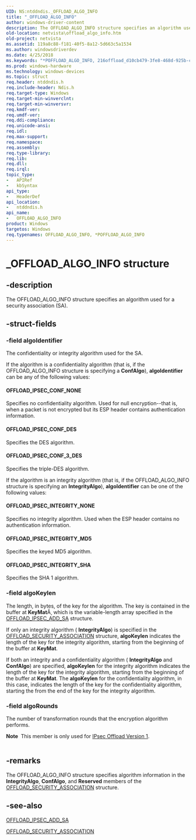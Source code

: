 ```yaml
---
UID: NS:ntddndis._OFFLOAD_ALGO_INFO
title: "_OFFLOAD_ALGO_INFO"
author: windows-driver-content
description: The OFFLOAD_ALGO_INFO structure specifies an algorithm used for a security association (SA).
old-location: netvista\offload_algo_info.htm
old-project: netvista
ms.assetid: 119a8c88-f181-40f5-8a12-5d663c5a1534
ms.author: windowsdriverdev
ms.date: 4/25/2018
ms.keywords: "*POFFLOAD_ALGO_INFO, 216offload_d10cb479-3fe8-468d-925b-c8358d88ef2b.xml, OFFLOAD_ALGO_INFO, OFFLOAD_ALGO_INFO structure [Network Drivers Starting with Windows Vista], POFFLOAD_ALGO_INFO, POFFLOAD_ALGO_INFO structure pointer [Network Drivers Starting with Windows Vista], _OFFLOAD_ALGO_INFO, netvista.offload_algo_info, ntddndis/OFFLOAD_ALGO_INFO, ntddndis/POFFLOAD_ALGO_INFO"
ms.prod: windows-hardware
ms.technology: windows-devices
ms.topic: struct
req.header: ntddndis.h
req.include-header: Ndis.h
req.target-type: Windows
req.target-min-winverclnt: 
req.target-min-winversvr: 
req.kmdf-ver: 
req.umdf-ver: 
req.ddi-compliance: 
req.unicode-ansi: 
req.idl: 
req.max-support: 
req.namespace: 
req.assembly: 
req.type-library: 
req.lib: 
req.dll: 
req.irql: 
topic_type:
-	APIRef
-	kbSyntax
api_type:
-	HeaderDef
api_location:
-	ntddndis.h
api_name:
-	OFFLOAD_ALGO_INFO
product: Windows
targetos: Windows
req.typenames: OFFLOAD_ALGO_INFO, *POFFLOAD_ALGO_INFO
---
```


# _OFFLOAD_ALGO_INFO structure


## -description


The OFFLOAD_ALGO_INFO structure specifies an algorithm used for a security association (SA).


## -struct-fields




### -field algoIdentifier

The confidentiality or integrity algorithm used for the SA. 
     

If the algorithm is a confidentiality algorithm (that is, if the OFFLOAD_ALGO_INFO structure is
     specifying a 
     <b>ConfAlgo</b>), 
     <b>algoIdentifier</b> can be any of the following values:





#### OFFLOAD_IPSEC_CONF_NONE

Specifies no confidentiality algorithm. Used for null encryption--that is, when a packet is not
       encrypted but its ESP header contains authentication information.



#### OFFLOAD_IPSEC_CONF_DES

Specifies the DES algorithm.



#### OFFLOAD_IPSEC_CONF_3_DES

Specifies the triple-DES algorithm.

If the algorithm is an integrity algorithm (that is, if the OFFLOAD_ALGO_INFO structure is specifying
     an 
     <b>IntegrityAlgo</b>), 
     <b>algoIdentifier</b> can be one of the following values:





#### OFFLOAD_IPSEC_INTEGRITY_NONE

Specifies no integrity algorithm. Used when the ESP header contains no authentication
       information.



#### OFFLOAD_IPSEC_INTEGRITY_MD5

Specifies the keyed MD5 algorithm.



#### OFFLOAD_IPSEC_INTEGRITY_SHA

Specifies the SHA 1 algorithm.


### -field algoKeylen

The length, in bytes, of the key for the algorithm. The key is contained in the buffer at 
     <b>KeyMat</b>Â¸ which is the variable-length array specified in the 
     <a href="https://msdn.microsoft.com/library/windows/hardware/ff569056">OFFLOAD_IPSEC_ADD_SA</a> structure.
     

If only an integrity algorithm (
     <b>IntegrityAlgo</b>) is specified in the 
     <a href="https://msdn.microsoft.com/2c392a13-4db4-4b22-aacf-4450eb1e191c">
     OFFLOAD_SECURITY_ASSOCIATION</a> structure, 
     <b>algoKeylen</b> indicates the length of the key for the integrity algorithm,
     starting from the beginning of the buffer at 
     <b>KeyMat</b>.

If both an integrity and a confidentiality algorithm (
     <b>IntegrityAlgo</b> and 
     <b>ConfAlgo</b>) are specified, 
     <b>algoKeylen</b> for the integrity algorithm indicates the length of the key for
     the integrity algorithm, starting from the beginning of the buffer at 
     <b>KeyMat</b>. The 
     <b>algoKeylen</b> for the confidentiality algorithm, in this case, indicates the
     length of the key for the confidentiality algorithm, starting the from the end of the key for the
     integrity algorithm.


### -field algoRounds

The number of transformation rounds that the encryption algorithm performs.

<div class="alert"><b>Note</b>  This member is only used for 
      <a href="https://msdn.microsoft.com/1cf6306c-bb1d-40f6-a0e3-59c14a60a8ff">IPsec Offload Version 1</a>.</div>
<div> </div>

## -remarks



The OFFLOAD_ALGO_INFO structure specifies algorithm information in the 
    <b>IntegrityAlgo</b>, 
    <b>ConfAlgo</b>, and 
    <b>Reserved</b> members of the 
    <a href="https://msdn.microsoft.com/2c392a13-4db4-4b22-aacf-4450eb1e191c">
    OFFLOAD_SECURITY_ASSOCIATION</a> structure.




## -see-also




<a href="https://msdn.microsoft.com/library/windows/hardware/ff569056">OFFLOAD_IPSEC_ADD_SA</a>



<a href="https://msdn.microsoft.com/library/windows/hardware/ff569061">OFFLOAD_SECURITY_ASSOCIATION</a>
 

 

